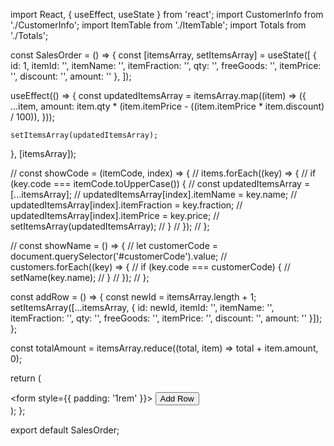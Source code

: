 import React, { useEffect, useState } from 'react';
import CustomerInfo from './CustomerInfo';
import ItemTable from './ItemTable';
import Totals from './Totals';

const SalesOrder = () => {
  const [itemsArray, setItemsArray] = useState([
    { id: 1, itemId: '', itemName: '', itemFraction: '', qty: '', freeGoods: '', itemPrice: '', discount: '', amount: '' },
  ]);

  useEffect(() => {
    const updatedItemsArray = itemsArray.map((item) => ({
      ...item,
      amount: item.qty * (item.itemPrice - ((item.itemPrice * item.discount) / 100)),
    }));

    setItemsArray(updatedItemsArray);
  }, [itemsArray]);

  // const showCode = (itemCode, index) => {
  //   items.forEach((key) => {
  //     if (key.code === itemCode.toUpperCase()) {
  //       const updatedItemsArray = [...itemsArray];
  //       updatedItemsArray[index].itemName = key.name;
  //       updatedItemsArray[index].itemFraction = key.fraction;
  //       updatedItemsArray[index].itemPrice = key.price;
  //       setItemsArray(updatedItemsArray);
  //     }
  //   });
  // };

  // const showName = () => {
  //   let customerCode = document.querySelector('#customerCode').value;
  //   customers.forEach((key) => {
  //     if (key.code === customerCode) {
  //       setName(key.name);
  //     }
  //   });
  // };

  const addRow = () => {
    const newId = itemsArray.length + 1;
    setItemsArray([...itemsArray, { id: newId, itemId: '', itemName: '', itemFraction: '', qty: '', freeGoods: '', itemPrice: '', discount: '', amount: '' }]);
  };

  const totalAmount = itemsArray.reduce((total, item) => total + item.amount, 0);

  return (
    <div className='container-fluid'>
      <form style={{ padding: '1rem' }}>
        <CustomerInfo />
        <ItemTable itemsArray={itemsArray} setItemsArray={setItemsArray} />
        <Totals totalAmount={totalAmount} />
        <button onClick={addRow} className='btn btn-primary btn-block'>Add Row</button>
      </form>
    </div>
  );
};

export default SalesOrder;
